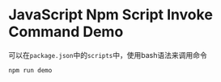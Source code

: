JavaScript Npm Script Invoke Command Demo
=========================================

可以在`package.json`中的`scripts`中，使用bash语法来调用命令

```
npm run demo
```
